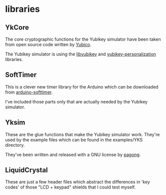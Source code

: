 libraries
=========


YkCore
------

The core cryptographic functions for the Yubikey simulator have been taken
from open source code written by [Yubico](http://www.yubico.com/).

The Yubikey simulator is using the [libyubikey](https://github.com/Yubico/yubico-c) and
[yubikey-personalization](https://github.com/Yubico/yubikey-personalization) libraries.


SoftTimer
---------

This is a clever new timer library for the Arduino which can be downloaded
from [arduino-softtimer](http://code.google.com/p/arduino-softtimer/).

I've included those parts only that are actually needed by the Yubikey simulator.


Yksim
-----

These are the glue functions that make the Yubikey simulator work.
They're used by the example files which can be found in the examples/YKS directory.

They've been written and released with a GNU license by [pagong](email://pa90n9@gmail.com).


LiquidCrystal
-------------

These are just a few header files which abstract the differences in
'key codes' of those "LCD + keypad" shields that I could test myself.

